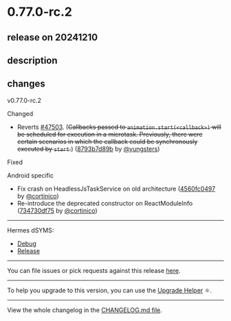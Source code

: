 # 0.77.0-rc.2

## release on 20241210

## description

## changes

v0.77.0-rc.2

Changed

* Reverts <a class="issue-link js-issue-link" data-error-text="Failed to load title" data-id="2642890209" data-permission-text="Title is private" data-url="https://github.com/facebook/react-native/issues/47503" data-hovercard-type="pull_request" data-hovercard-url="/facebook/react-native/pull/47503/hovercard" href="https://github.com/facebook/react-native/pull/47503">#47503</a>. (<del>Callbacks passed to <code>animation.start(&lt;callback&gt;)</code> will be scheduled for execution in a microtask. Previously, there were certain scenarios in which the callback could be synchronously executed by <code>start</code>.</del>) (<a href="https://github.com/facebook/react-native/commit/8793b7d89bcafdfcca7ecb953e60882b67ffc807">8793b7d89b</a> by <a href="https://github.com/yungsters">@yungsters</a>)

Fixed

Android specific

* Fix crash on HeadlessJsTaskService on old architecture (<a href="https://github.com/facebook/react-native/commit/4560fc049748a345d5945bc08d43f4b61ca51ff3">4560fc0497</a> by <a href="https://github.com/cortinico">@cortinico</a>)
* Re-introduce the deprecated constructor on ReactModuleInfo (<a href="https://github.com/facebook/react-native/commit/734730df75b3bdddeb5dbe65f4151cc92b988303">734730df75</a> by <a href="https://github.com/cortinico">@cortinico</a>)

*** ** * ** ***

Hermes dSYMS:

* <a href="https://repo1.maven.org/maven2/com/facebook/react/react-native-artifacts//react-native-artifacts--hermes-framework-dSYM-debug.tar.gz" rel="nofollow">Debug</a>
* <a href="https://repo1.maven.org/maven2/com/facebook/react/react-native-artifacts//react-native-artifacts--hermes-framework-dSYM-release.tar.gz" rel="nofollow">Release</a>

*** ** * ** ***

You can file issues or pick requests against this release <a href="https://github.com/reactwg/react-native-releases/issues/new/choose">here</a>.

*** ** * ** ***

To help you upgrade to this version, you can use the <a href="https://react-native-community.github.io/upgrade-helper/" rel="nofollow">Upgrade Helper</a> ⚛️.

*** ** * ** ***

View the whole changelog in the <a href="https://github.com/facebook/react-native/blob/main/CHANGELOG.md">CHANGELOG.md file</a>.

